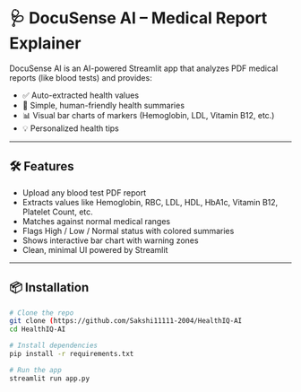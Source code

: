 # 🩺 DocuSense AI – Medical Report Explainer

DocuSense AI is an AI-powered Streamlit app that analyzes PDF medical reports (like blood tests) and provides:
- ✅ Auto-extracted health values
- 🧠 Simple, human-friendly health summaries
- 📊 Visual bar charts of markers (Hemoglobin, LDL, Vitamin B12, etc.)
- 💡 Personalized health tips

---

## 🛠️ Features
- Upload any blood test PDF report
- Extracts values like Hemoglobin, RBC, LDL, HDL, HbA1c, Vitamin B12, Platelet Count, etc.
- Matches against normal medical ranges
- Flags High / Low / Normal status with colored summaries
- Shows interactive bar chart with warning zones
- Clean, minimal UI powered by Streamlit

---

## 📦 Installation

```bash
# Clone the repo
git clone (https://github.com/Sakshi11111-2004/HealthIQ-AI
cd HealthIQ-AI

# Install dependencies
pip install -r requirements.txt

# Run the app
streamlit run app.py
